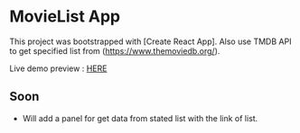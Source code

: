 # MovieList App

This project was bootstrapped with [Create React App]. Also use TMDB API to get specified list from (https://www.themoviedb.org/).

Live demo preview : [HERE](https://movie-list-five.vercel.app/)

## Soon

- Will add a panel for get data from stated list with the link of list.
